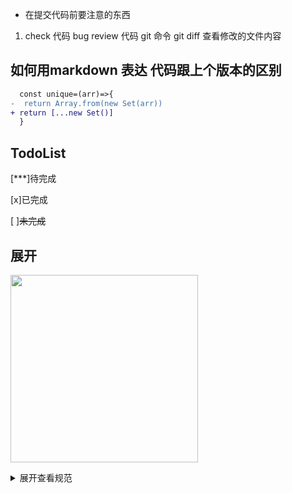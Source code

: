 - 在提交代码前要注意的东西
 1. check 代码 bug
  review 代码 git 命令 git diff 查看修改的文件内容


## 如何用markdown 表达 代码跟上个版本的区别
```diff
  const unique=(arr)=>{
-  return Array.from(new Set(arr))
+ return [...new Set()]
  }
```
## TodoList
[***]待完成

[x]已完成

[ ]~~未完成~~

## 展开
    
<img src="https://sf3-ttcdn-tos.pstatp.com/img/user-avatar/5f23db3950d58a607f35495cea91e6e6~300x300.image
" width="300"/>
<details>
<summary>展开查看规范</summary>
这是展开后的内容
</details>